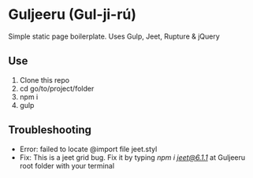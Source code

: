 # Guljeeru (Gul-ji-rú)

Simple static page boilerplate. Uses Gulp, Jeet, Rupture &amp; jQuery

## Use
1. Clone this repo
2. cd go/to/project/folder
3. npm i
4. gulp

## Troubleshooting
- Error: failed to locate @import file jeet.styl
- Fix: This is a jeet  grid bug. Fix it by typing *npm i jeet@6.1.1* at Guljeeru root folder with your terminal
